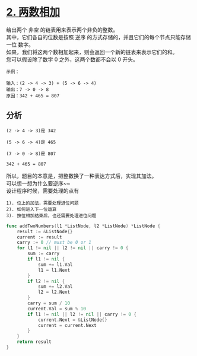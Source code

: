 # [2. 两数相加](https://leetcode.com/problems/add-two-numbers)
给出两个 非空 的链表用来表示两个非负的整数。  
其中，它们各自的位数是按照 逆序 的方式存储的，并且它们的每个节点只能存储 一位 数字。  
如果，我们将这两个数相加起来，则会返回一个新的链表来表示它们的和。  
您可以假设除了数字 0 之外，这两个数都不会以 0 开头。
```
示例：

输入：(2 -> 4 -> 3) + (5 -> 6 -> 4)
输出：7 -> 0 -> 8
原因：342 + 465 = 807
```
## 分析
```
(2 -> 4 -> 3)是 342

(5 -> 6 -> 4)是 465

(7 -> 0 -> 8)是 807

342 + 465 = 807
```
所以，题目的本意是，把整数换了一种表达方式后，实现其加法。  
可以想一想为什么要逆序~~  
设计程序时候，需要处理的点有
```
1). 位上的加法，需要处理进位问题
2). 如何进入下一位运算
3). 按位相加结束后，也还需要处理进位问题
```
```go
func addTwoNumbers(l1 *ListNode, l2 *ListNode) *ListNode {
	result := &ListNode{}
	current := result
	carry := 0 // must be 0 or 1
	for l1 != nil || l2 != nil || carry != 0 {
		sum := carry
		if l1 != nil {
			sum += l1.Val
			l1 = l1.Next
		}
		if l2 != nil {
			sum += l2.Val
			l2 = l2.Next
		}
		carry = sum / 10
		current.Val = sum % 10
		if l1 != nil || l2 != nil || carry != 0 {
			current.Next = &ListNode{}
			current = current.Next
		}
	}
	return result
}
```
